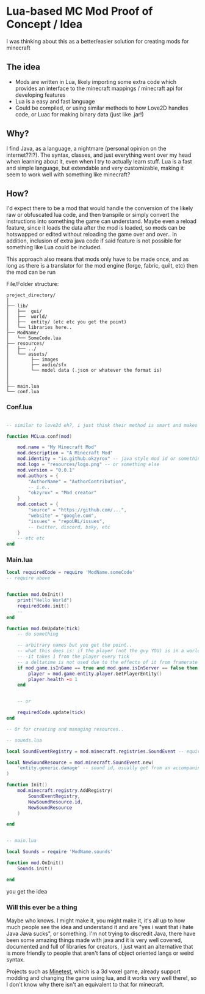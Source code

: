 # Lua-based MC Mod Proof of Concept / Idea

I was thinking about this as a better/easier solution for creating mods for minecraft

## The idea

- Mods are written in Lua, likely importing some extra code which provides an interface to the minecraft mappings / minecraft api for developing features
- Lua is a easy and fast language
- Could be compiled, or using similar methods to how Love2D handles code, or Luac for making binary data (just like .jar!)

## Why?

I find Java, as a language, a nightmare (personal opinion on the internet??!?). The syntax, classes, and just everything went over my head when learning about it, even when I try to actually learn stuff. Lua is a fast and simple language, but extendable and very customizable, making it seem to work well with something like minecraft?

## How?

I'd expect there to be a mod that would handle the conversion of the likely raw or obfuscated lua code, and then transpile or simply convert the instructions into something the game can understand. Maybe even a reload feature, since it loads the data after the mod is loaded, so mods can be hotswapped or edited without reloading the game over and over.. In addition, inclusion of extra java code if said feature is not possible for something like Lua could be included.

This approach also means that mods only have to be made once, and as long as there is a translator for the mod engine (forge, fabric, quilt, etc) then the mod can be run

File/Folder structure:
```
project_directory/
│
├── lib/
│   ├──  gui/ 
│   ├──  world/ 
│   ├──  entity/ (etc etc you get the point)
│   └── libraries here..
├── ModName/
│   └── SomeCode.lua
├── resources/
│   ├── ../
│   └── assets/ 
│        ├── images
│        ├── audio/sfx
│        └── model data (.json or whatever the format is)
│
│
├── main.lua
└── conf.lua

```

### Conf.lua

```lua

-- similar to love2d eh?, i just think their method is smart and makes sense

function MCLua.conf(mod)

    mod.name = "My Minecraft Mod"
    mod.description = "A Minecraft Mod"
    mod.identity = "io.github.okzyrox" -- java style mod id or something
    mod.logo = "resources/logo.png" -- or something else
    mod.version = "0.0.1"
    mod.authors = {
        "AuthorName" = "AuthorContribution",
        -- i.e..
        "okzyrox" = "Mod creator"
    }
    mod.contact = {
        "source" = "https://github.com/...",
        "website" = "google.com",
        "issues" = "repoURL/issues",
        -- twitter, discord, bsky, etc
    }
    -- etc etc
end

```

### Main.lua

```lua
local requiredCode = require 'ModName.someCode'
-- require above


function mod.OnInit()
    print("Hello World")
    requiredCode.init()
    --
end

function mod.OnUpdate(tick)
    -- do something

    -- arbitrary names but you get the point..
    -- what this does is: if the player (not the guy YOU) is in a world, and not in a server
    -- -it takes 1 from the player every tick
    -- a deltatime is not used due to the effects of it from framerate
    if mod.game.isInGame == true and mod.game.isInServer == false then
        player = mod.game.entity.player.GetPlayerEntity()
        player.health -= 1
    end


    -- or

    requiredCode.update(tick)
end
```

```lua
-- Or for creating and managing resources..

-- sounds.lua

local SoundEventRegistry = mod.minecraft.registries.SoundEvent -- equiv to java

local NewSoundResource = mod.minecraft.SoundEvent.new(
    'entity.generic.damage' -- sound id, usually got from an accompaning file 'sounds.json' in the resources folder, which has the id as the key
)

function Init()
    mod.minecraft.registry.AddRegistry(
        SoundEventRegistry,
        NewSoundResource.id,
        NewSoundResource
    )

end


-- main.lua

local Sounds = require 'ModName.sounds'

function mod.OnInit()
    Sounds.init()

end

```
you get the idea

### Will this ever be a thing

Maybe who knows. I might make it, you might make it, it's all up to how much people see the idea and understand it and are "yes i want that i hate Java Java sucks", or something. I'm not trying to discredit Java, there have been some amazing things made with java and it is very well covered, documented and full of libraries for creators, I just want an alternative that is more friendly to people that aren't fans of object oriented langs or weird syntax.

Projects such as [Minetest](https://github.com/minetest/minetest), which is a 3d voxel game, already support modding and changing the game using lua, and it works very well there!, so I don't know why there isn't an equivalent to that for minecraft.